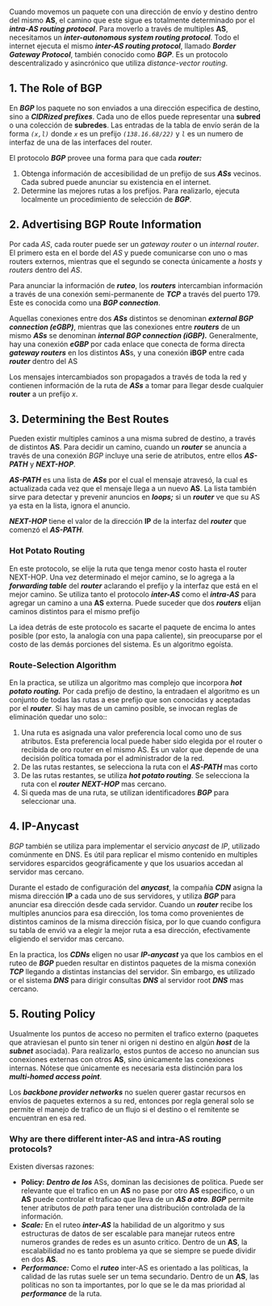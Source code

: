 Cuando movemos un paquete con una dirección de envío y destino dentro del mismo **AS**, el camino que este sigue es totalmente determinado por el ***intra-AS routing protocol***. Para moverlo a través de multiples **AS**, necesitamos un ***inter-autonomous system routing protocol***. Todo el internet ejecuta el mismo ***inter-AS routing protocol***, llamado ***Border Gateway Protocol***, también conocido como ***BGP***. Es un protocolo descentralizado y asincrónico que utiliza *distance-vector routing*.

## 1. The Role of BGP

En ***BGP*** los paquete no son enviados a una dirección especifica de destino, sino a ***CIDRized prefixes***. Cada uno de ellos puede representar una **subred** o una colección de **subredes**. Las entradas de la tabla de envío serán de la forma *`(x,l)`* donde *`x`* es un prefijo *`(138.16.68/22)`* y *`l`* es un numero de interfaz de una de las interfaces del router.

El protocolo ***BGP*** provee una forma para que cada ***router:***

1. Obtenga información de accesibilidad de un prefijo de sus ***ASs*** vecinos. Cada subred puede anunciar su existencia en el internet.
2. Determine las mejores rutas a los prefijos. Para realizarlo, ejecuta localmente un procedimiento de selección de ***BGP***.

## 2. Advertising BGP Route Information

Por cada *AS*, cada router puede ser un *gateway router* o un *internal router*. El primero esta en el borde del *AS* y puede comunicarse con uno o mas routers externos, mientras que el segundo se conecta únicamente a *hosts* y *routers* dentro del *AS*.

Para anunciar la información de ***ruteo***, los ***routers*** intercambian información a través de una conexión semi-permanente de ***TCP*** a través del puerto 179. Este es conocida como una ***BGP connection***.

Aquellas conexiones entre dos ***ASs*** distintos se denominan ***external BGP connection (eGBP)***, mientras que las conexiones entre ***routers*** de un mismo ***ASs*** se denominan ***internal BGP connection (iGBP).*** Generalmente, hay una conexión ***eGBP*** por cada enlace que conecta de forma directa ***gateway routers*** en los distintos **AS**s, y una conexión **iBGP** entre cada ***router*** dentro del AS

Los mensajes intercambiados son propagados a través de toda la red y contienen información de la ruta de ***ASs*** a tomar para llegar desde cualquier **router** a un prefijo *x*.

## 3. Determining the Best Routes

Pueden existir multiples caminos a una misma subred de destino, a través de distintos **AS**. Para decidir un camino, cuando un ***router*** se anuncia a través de una conexión *BGP* incluye una serie de atributos, entre ellos ***AS-PATH*** y ***NEXT-HOP***.

***AS-PATH*** es una lista de ***ASs*** por el cual el mensaje atravesó, la cual es actualizada cada vez que el mensaje llega a un nuevo **AS**. La lista también sirve para detectar y prevenir anuncios en ***loops;*** si un ***router*** ve que su AS ya esta en la lista, ignora el anuncio.

***NEXT-HOP*** tiene el valor de la dirección **IP** de la interfaz del ***router*** que comenzó el ***AS-PATH***.

### Hot Potato Routing

En este protocolo, se elije la ruta que tenga menor costo hasta el router NEXT-HOP. Una vez determinado el mejor camino, se lo agrega a la ***forwarding table*** del ***router*** aclarando el prefijo y la interfaz que está en el mejor camino. Se utiliza tanto el protocolo ***inter-AS*** como el ***intra-AS*** para agregar un camino a una **AS** externa. Puede suceder que dos ***routers*** elijan caminos distintos para el mismo prefijo

La idea detrás de este protocolo es sacarte el paquete de encima lo antes posible (por esto, la analogía con una papa caliente), sin preocuparse por el costo de las demás porciones del sistema. Es un algoritmo egoísta.

### Route-Selection Algorithm

En la practica, se utiliza un algoritmo mas complejo que incorpora ***hot potato routing.*** Por cada prefijo de destino, la entradaen el algoritmo es un conjunto de todas las rutas a ese prefijo que son conocidas y aceptadas por el ***router***. Si hay mas de un camino posible, se invocan reglas de eliminación quedar uno solo::

1. Una ruta es asignada una valor preferencia local como uno de sus atributos. Esta preferencia local puede haber sido elegida por el router o recibida de oro router en el mismo AS. Es un valor que depende de una decisión política tomada por el administrador de la red.
2. De las rutas restantes, se selecciona la ruta con el ***AS-PATH*** mas corto
3. De las rutas restantes, se utiliza ***hot potato routing***. Se selecciona la ruta con el ***router*** ***NEXT-HOP*** mas cercano.
4. Si queda mas de una ruta, se utilizan identificadores ***BGP*** para seleccionar una.

## 4. IP-Anycast

*BGP* también se utiliza para implementar el servicio *anycast* de *IP*, utilizado comúnmente en DNS. Es útil para replicar el mismo contenido en multiples servidores esparcidos geográficamente y que los usuarios accedan al servidor mas cercano.

Durante el estado de configuración del ***anycast***, la compañía ***CDN*** asigna la misma dirección **IP** a cada uno de sus servidores, y utiliza ***BGP*** para anunciar esa dirección desde cada servidor. Cuando un ***router*** recibe los multiples anuncios para esa dirección, los toma como provenientes de distintos caminos de la misma dirección física, por lo que cuando configura su tabla de envió va a elegir la mejor ruta a esa dirección, efectivamente eligiendo el servidor mas cercano.

En la practica, los ***CDNs*** eligen no usar ***IP-anycast*** ya que los cambios en el ruteo de ***BGP*** pueden resultar en distintos paquetes de la misma conexión ***TCP*** llegando a distintas instancias del servidor. Sin embargo, es utilizado or el sistema ***DNS*** para dirigir consultas ***DNS*** al servidor root ***DNS*** mas cercano.

## 5. Routing Policy

Usualmente los puntos de acceso no permiten el trafico externo (paquetes que atraviesan el punto sin tener ni origen ni destino en algún ***host*** de la ***subnet*** asociada). Para realizarlo, estos puntos de acceso no anuncian sus conexiones externas con otros **AS**, sino únicamente las conexiones internas. Nótese que únicamente es necesaria esta distinción para los ***multi-homed access point***.

Los ***backbone provider networks*** no suelen querer gastar recursos en envíos de paquetes externos a su red, entonces por regla general solo se permite el manejo de trafico de un flujo si el destino o el remitente se encuentran en esa red.

### Why are there different inter-AS and intra-AS routing protocols?

Existen diversas razones:

- **Policy:** ***Dentro de los*** ASs, dominan las decisiones de politica. Puede ser relevante que el trafico en un **AS** no pase por otro **AS** especifico, o un **AS** puede controlar el traficao que lleva de un ***AS a otro***. ***BGP*** permite tener atributos de *path* para tener una distribución controlada de la información.
- ***Scale:*** En el ruteo ***inter-AS*** la habilidad de un algoritmo y sus estructuras de datos de ser escalable para manejar ruteos entre numeros grandes de redes es un asunto critico. Dentro de un **AS**, la escalabilidad no es tanto problema ya que se siempre se puede dividir en dos **AS**.
- ***Performance:*** Como el ***ruteo*** inter-AS es orientado a las políticas, la calidad de las rutas suele ser un tema secundario. Dentro de un **AS**, las políticas no son ta importantes, por lo que se le da mas prioridad al ***performance*** de la ruta.

